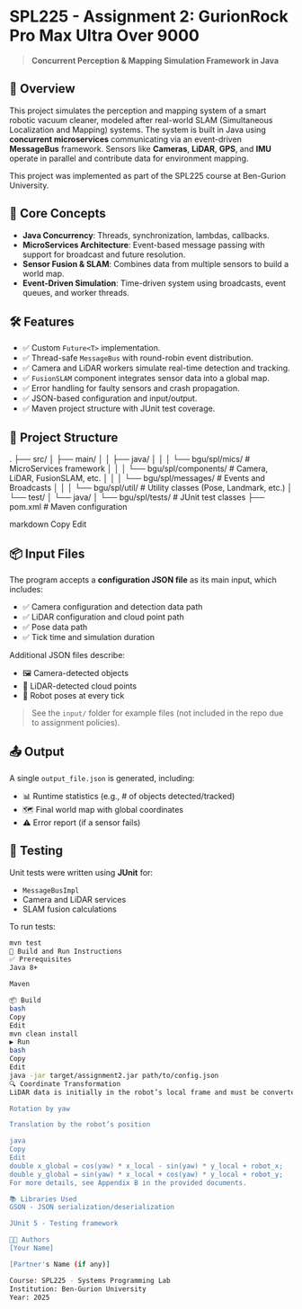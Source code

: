 # SPL225 - Assignment 2: GurionRock Pro Max Ultra Over 9000

> **Concurrent Perception & Mapping Simulation Framework in Java**

## 🚀 Overview

This project simulates the perception and mapping system of a smart robotic vacuum cleaner, modeled after real-world SLAM (Simultaneous Localization and Mapping) systems. The system is built in Java using **concurrent microservices** communicating via an event-driven **MessageBus** framework. Sensors like **Cameras**, **LiDAR**, **GPS**, and **IMU** operate in parallel and contribute data for environment mapping.

This project was implemented as part of the SPL225 course at Ben-Gurion University.

## 🧠 Core Concepts

- **Java Concurrency**: Threads, synchronization, lambdas, callbacks.
- **MicroServices Architecture**: Event-based message passing with support for broadcast and future resolution.
- **Sensor Fusion & SLAM**: Combines data from multiple sensors to build a world map.
- **Event-Driven Simulation**: Time-driven system using broadcasts, event queues, and worker threads.

## 🛠️ Features

- ✅ Custom `Future<T>` implementation.
- ✅ Thread-safe `MessageBus` with round-robin event distribution.
- ✅ Camera and LiDAR workers simulate real-time detection and tracking.
- ✅ `FusionSLAM` component integrates sensor data into a global map.
- ✅ Error handling for faulty sensors and crash propagation.
- ✅ JSON-based configuration and input/output.
- ✅ Maven project structure with JUnit test coverage.

## 📁 Project Structure

.
├── src/
│ ├── main/
│ │ ├── java/
│ │ │ └── bgu/spl/mics/ # MicroServices framework
│ │ │ └── bgu/spl/components/ # Camera, LiDAR, FusionSLAM, etc.
│ │ │ └── bgu/spl/messages/ # Events and Broadcasts
│ │ │ └── bgu/spl/util/ # Utility classes (Pose, Landmark, etc.)
│ └── test/
│ └── java/
│ └── bgu/spl/tests/ # JUnit test classes
├── pom.xml # Maven configuration

markdown
Copy
Edit

## 📦 Input Files

The program accepts a **configuration JSON file** as its main input, which includes:

- ✅ Camera configuration and detection data path
- ✅ LiDAR configuration and cloud point path
- ✅ Pose data path
- ✅ Tick time and simulation duration

Additional JSON files describe:

- 🖼️ Camera-detected objects
- 📡 LiDAR-detected cloud points
- 📍 Robot poses at every tick

> See the `input/` folder for example files (not included in the repo due to assignment policies).

## 📤 Output

A single `output_file.json` is generated, including:

- 📊 Runtime statistics (e.g., # of objects detected/tracked)
- 🗺️ Final world map with global coordinates
- ⚠️ Error report (if a sensor fails)

## 🧪 Testing

Unit tests were written using **JUnit** for:

- `MessageBusImpl`
- Camera and LiDAR services
- SLAM fusion calculations

To run tests:

```bash
mvn test
🧱 Build and Run Instructions
✅ Prerequisites
Java 8+

Maven

📦 Build
bash
Copy
Edit
mvn clean install
▶️ Run
bash
Copy
Edit
java -jar target/assignment2.jar path/to/config.json
🔍 Coordinate Transformation
LiDAR data is initially in the robot’s local frame and must be converted to global coordinates using the robot's pose (x, y, yaw). The transformation includes:

Rotation by yaw

Translation by the robot’s position

java
Copy
Edit
double x_global = cos(yaw) * x_local - sin(yaw) * y_local + robot_x;
double y_global = sin(yaw) * x_local + cos(yaw) * y_local + robot_y;
For more details, see Appendix B in the provided documents.

📚 Libraries Used
GSON - JSON serialization/deserialization

JUnit 5 - Testing framework

🧑‍💻 Authors
[Your Name]

[Partner's Name (if any)]

Course: SPL225 - Systems Programming Lab
Institution: Ben-Gurion University
Year: 2025
